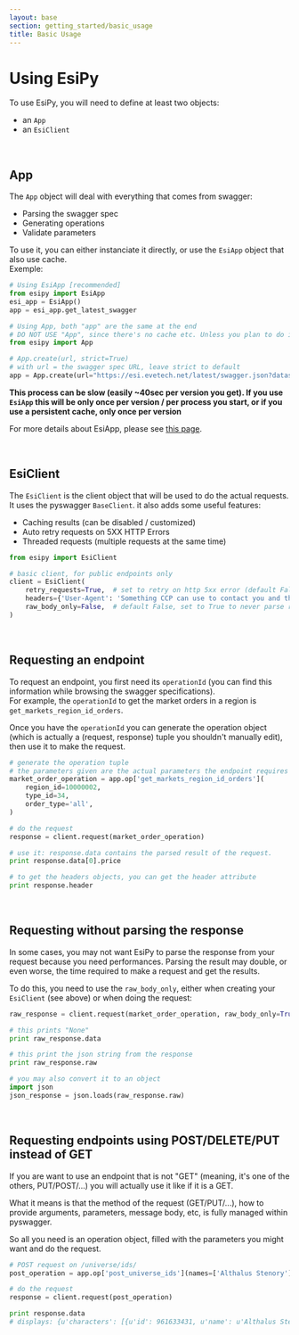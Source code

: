 ```yaml
---
layout: base
section: getting_started/basic_usage
title: Basic Usage
---
```

# Using EsiPy

To use EsiPy, you will need to define at least two objects:
* an `App`
* an `EsiClient`

&nbsp;

## App

The `App` object will deal with everything that comes from swagger: 
* Parsing the swagger spec
* Generating operations
* Validate parameters

To use it, you can either instanciate it directly, or use the `EsiApp` object that also use cache. <br>
Exemple:
```python
# Using EsiApp [recommended]
from esipy import EsiApp
esi_app = EsiApp()
app = esi_app.get_latest_swagger

# Using App, both "app" are the same at the end
# DO NOT USE "App", since there's no cache etc. Unless you plan to do it yourself!
from esipy import App

# App.create(url, strict=True)
# with url = the swagger spec URL, leave strict to default
app = App.create(url="https://esi.evetech.net/latest/swagger.json?datasource=tranquility")
```

**This process can be slow (easily ~40sec per version you get). If you use `EsiApp` this will be only once per version / per process you start, or if you use a persistent cache, only once per version**

<div class="alert alert-dismissible alert-info">
    For more details about EsiApp, please see <a href="/EsiPy/getting_started/esiapp/">this page</a>.
</div>

&nbsp;

## EsiClient

The `EsiClient` is the client object that will be used to do the actual requests.<br>
It uses the pyswagger `BaseClient`. it also adds some useful features:
* Caching results (can be disabled / customized)
* Auto retry requests on 5XX HTTP Errors
* Threaded requests (multiple requests at the same time)

```python
from esipy import EsiClient

# basic client, for public endpoints only
client = EsiClient(
    retry_requests=True,  # set to retry on http 5xx error (default False)
    headers={'User-Agent': 'Something CCP can use to contact you and that define your app'},
    raw_body_only=False,  # default False, set to True to never parse response and only return raw JSON string content.
)
```

&nbsp;

## Requesting an endpoint

To request an endpoint, you first need its `operationId` (you can find this information while browsing the swagger specifications).<br>
For example, the `operationId` to get the market orders in a region is `get_markets_region_id_orders`.

Once you have the `operationId` you can generate the operation object (which is actually a (request, response) tuple you shouldn't manually edit), then use it to make the request.

```python
# generate the operation tuple
# the parameters given are the actual parameters the endpoint requires
market_order_operation = app.op['get_markets_region_id_orders'](
    region_id=10000002,
    type_id=34,
    order_type='all',
)

# do the request
response = client.request(market_order_operation)

# use it: response.data contains the parsed result of the request.
print response.data[0].price

# to get the headers objects, you can get the header attribute
print response.header
```

&nbsp;

## Requesting without parsing the response

In some cases, you may not want EsiPy to parse the response from your request because you need performances. Parsing the result may double, or even worse, the time required to make a request and get the results. 

To do this, you need to use the `raw_body_only`, either when creating your `EsiClient` (see above) or when doing the request:

```python
raw_response = client.request(market_order_operation, raw_body_only=True)

# this prints "None"
print raw_response.data

# this print the json string from the response
print raw_response.raw

# you may also convert it to an object
import json
json_response = json.loads(raw_response.raw)
``` 

&nbsp;

## Requesting endpoints using POST/DELETE/PUT instead of GET

If you are want to use an endpoint that is not "GET" (meaning, it's one of the others, PUT/POST/...) you will actually use it like if it is a GET.

What it means is that the method of the request (GET/PUT/...), how to provide arguments, parameters, message body, etc, is fully managed within pyswagger.

So all you need is an operation object, filled with the parameters you might want and do the request.

```python
# POST request on /universe/ids/
post_operation = app.op['post_universe_ids'](names=['Althalus Stenory'])

# do the request
response = client.request(post_operation)

print response.data
# displays: {u'characters': [{u'id': 961633431, u'name': u'Althalus Stenory'}]}
```
